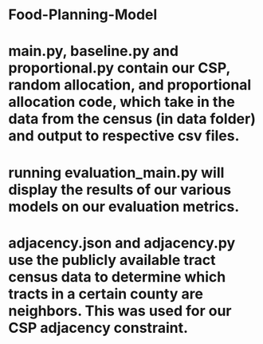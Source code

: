# Food-Planning-Model
# main.py, baseline.py and proportional.py contain our CSP, random allocation, and proportional allocation code, which take in the data from the census (in data folder) and output to respective csv files.
# running evaluation_main.py will display the results of our various models on our evaluation metrics.
# adjacency.json and adjacency.py use the publicly available tract census data to determine which tracts in a certain county are neighbors. This was used for our CSP adjacency constraint.

